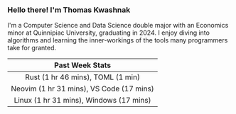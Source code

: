 
### Hello there! I'm Thomas Kwashnak

I'm a Computer Science and Data Science double major with an Economics
minor at Quinnipiac University, graduating in 2024.
I enjoy diving into algorithms and learning the inner-workings of the tools
many programmers take for granted.

| Past Week Stats |
| :---: |
| Rust (1 hr 46 mins), TOML (1 min) |
| Neovim (1 hr 31 mins), VS Code (17 mins) |
| Linux (1 hr 31 mins), Windows (17 mins) |

